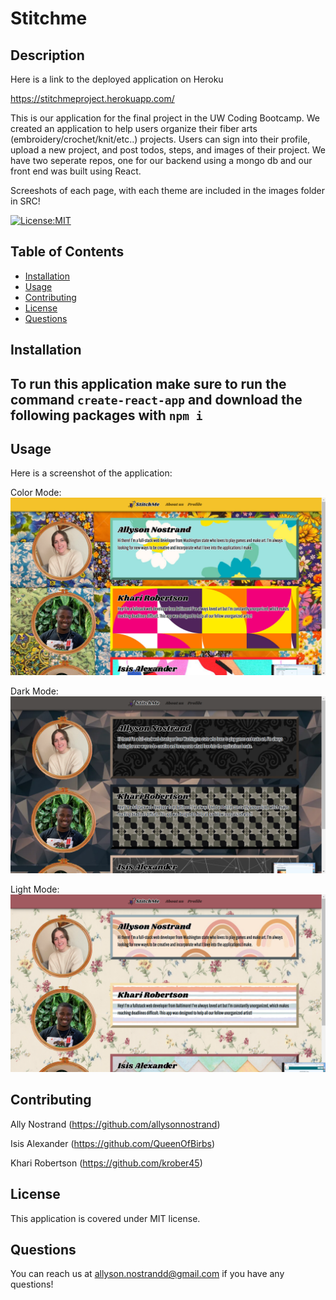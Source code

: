 # Stitchme

## Description 

Here is a link to the deployed application on Heroku

https://stitchmeproject.herokuapp.com/

This is our application for the final project in the UW Coding Bootcamp. We created an application to help users organize their fiber arts (embroidery/crochet/knit/etc..) projects. Users can sign into their profile, upload a new project, and post todos, steps, and images of their project. We have two seperate repos, one for our backend using a mongo db and our front end was built using React. 

Screeshots of each page, with each theme are included in the images folder in SRC!

[![License:MIT](https://img.shields.io/badge/License-MIT-yellow.svg)](https://opensource.org/licenses/MIT)

## Table of Contents
- [Installation](#installation)
- [Usage](#usage)
- [Contributing](#contributing)
- [License](#license)
- [Questions](#questions)

## Installation

To run this application make sure to run the command ```create-react-app``` and download the following packages with ```npm i```
- 


## Usage

Here is a screenshot of the application:

Color Mode:
<img src="./src/images/theme-pics/color-mode.png">

Dark Mode:
<img src="./src/images/theme-pics/dark-mode.png">

Light Mode:
<img src="./src/images/theme-pics/light-mode.png">

## Contributing

Ally Nostrand (https://github.com/allysonnostrand)

Isis Alexander (https://github.com/QueenOfBirbs)

Khari Robertson (https://github.com/krober45)

## License

This application is covered under MIT license. 

## Questions

You can reach us at allyson.nostrandd@gmail.com if you have any questions!
